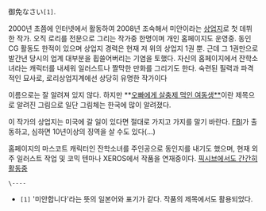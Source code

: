 御免なさい`[1]`.

2000년 초쯤에 인터넷에서 활동하여 2008년 조숙해서 미안이라는
[상업지](%EC%83%81%EC%97%85%EC%A7%80.md)로 첫 데뷔한 작가. 오직 로리를 전문으로 그리는 작가중 한명이며
개인 홈페이지도 운영중. 동인CG 활동도 한적이 있으며 상업지 경력은 현재 저 위의 상업지 1권 뿐. 근데 그 1권만으로 발간년 당시의 업계
대부분을 휩쓸어버리는 기염을 토했다. 자신의 홈페이지에서 잔학소녀라는 캐릭터를 내세워 일러스트나 짤막한 만화를 그리기도 한다. 숙련된 필력과
파격적인 묘사로, 로리상업지계에선 상당히 유명한 작가이다

이름으로는 잘 알려져 있지 않다. 하지만 **[오빠에게 살충제 먹인
여동생**](http://www.tooli.co.kr/board/545624)이란 제목으로 알려진 그림으로 일단 그림체는 한국에 많이
알려졌다.

이 작가의 상업지는 미국에 갈 일이 있다면 절대로 가지고 가지를 말기 바란다. [FBI](FBI.md)가 출동하고, 심하면 10년이상의
징역을 살 수도 있다(...)

홈페이지의 마스코트 캐릭터인 잔학소녀를 주인공으로 동인지를 내기도 했으며, 현재 외주 일러스트 작업 및 코믹 텐마나 XEROS에서 작품을
연재중이다. [픽시브에서도 간간히 활동중](http://www.pixiv.net/member.php?id=444675)

`\----`

  * `[1]` '미안합니다'라는 뜻의 일본어와 표기가 같다. 작품의 제목에서도 활용되었다.

